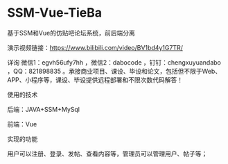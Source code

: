 # SSM-Vue-TieBa
基于SSM和Vue的仿贴吧论坛系统，前后端分离

演示视频链接：https://www.bilibili.com/video/BV1bd4y1G7TR/

详询 微信1：egvh56ufy7hh ，微信2：dabocode ，钉钉：chengxuyuandabo ，QQ：821898835 。承接商业项目、课设、毕设和论文，包括但不限于Web、APP、小程序等，课设、毕设提供远程部署和不限次数代码解答！

使用的技术

后端：JAVA+SSM+MySql

前端：Vue

实现的功能

用户可以注册、登录、发帖、查看内容等，管理员可以管理用户、帖子等；
